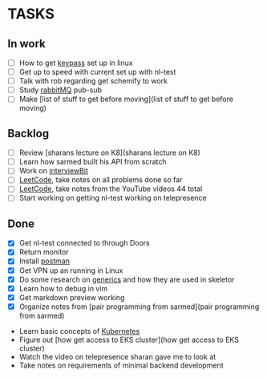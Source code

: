 # TASKS
## In work

- [ ] How to get [keypass](keypass) set up in linux
- [ ] Get up to speed with current set up with nl-test
- [ ] Talk with rob regarding get schemify to work
- [ ] Study [rabbitMQ](rabbitMQ) pub-sub
- [ ] Make [list of stuff to get before moving](list of stuff to get before moving)
 
## Backlog

- [ ] Review [sharans lecture on K8](sharans lecture on K8)
- [ ] Learn how sarmed built his API from scratch
- [ ] Work on [interviewBit](interviewBit)
- [ ] [LeetCode](LeetCode), take notes on all problems done so far
- [ ] [LeetCode](LeetCode), take notes from the YouTube videos 44 total
- [ ] Start working on getting nl-test working on telepresence

## Done
- [X] Get nl-test connected to through Doors
- [X] Return monitor
- [X] Install [postman](postman)
- [X] Get VPN up an running in Linux
- [X] Do some research on [generics](generics) and how they are used in skeletor
- [X] Learn how to debug in vim
- [X] Get markdown preview working
- [X] Organize notes from [pair programming from sarmed](pair programming from sarmed)
- Learn basic concepts of [Kubernetes](Kubernetes)
- Figure out [how get access to EKS cluster](how get access to EKS cluster)
- Watch the video on telepresence sharan gave me to look at
- Take notes on requirements of minimal backend development





